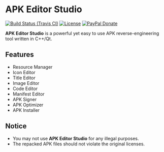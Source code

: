 # APK Editor Studio

[![Build Status (Travis CI)](https://travis-ci.org/kefir500/apk-editor-studio.svg?branch=master)](https://travis-ci.org/kefir500/apk-editor-studio/builds)
[![License](https://img.shields.io/badge/license-GPLv3-blue.svg?maxAge=2592000)](https://raw.githubusercontent.com/kefir500/apk-editor-studio/master/LICENSE)
[![PayPal Donate](https://img.shields.io/badge/donate-PayPal-orange.svg?logo=paypal)](https://www.paypal.me/kefir500)

**APK Editor Studio** is a powerful yet easy to use APK reverse-engineering tool written in C++/Qt.

## Features

- Resource Manager
- Icon Editor
- Title Editor
- Image Editor
- Code Editor
- Manifest Editor
- APK Signer
- APK Optimizer
- APK Installer

## Notice

- You may not use **APK Editor Studio** for any illegal purposes.
- The repacked APK files should not violate the original licenses.
